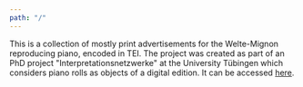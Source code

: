 ```yaml
---
path: "/"
---
```


This is a collection of mostly print advertisements for the
Welte-Mignon reproducing piano, encoded in TEI. The project
was created as part of an PhD project
"Interpretationsnetzwerke" at the University Tübingen which
considers piano rolls as objects of a digital edition. It
can be accessed [here](https://measuring-early-records.org).
